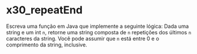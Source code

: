 # x30_repeatEnd

Escreva uma função em Java que implemente a seguinte lógica: Dada uma string e um int `n`, retorne uma string composta de `n` repetições dos últimos `n` caracteres da string. Você pode assumir que `n` está entre 0 e o comprimento da string, inclusive.